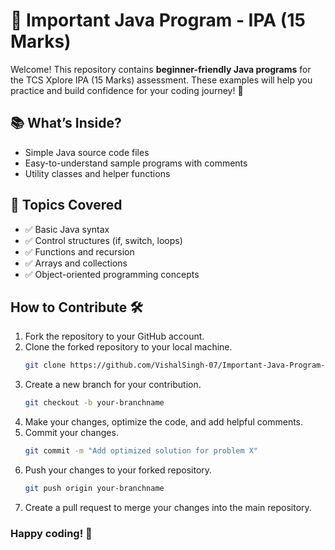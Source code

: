 # 🚀 Important Java Program - IPA (15 Marks)

Welcome! This repository contains **beginner-friendly Java programs** for the TCS Xplore IPA (15 Marks) assessment. These examples will help you practice and build confidence for your coding journey! 🌱

## 📚 What’s Inside?

- Simple Java source code files
- Easy-to-understand sample programs with comments
- Utility classes and helper functions

## 📝 Topics Covered

- ✅ Basic Java syntax
- ✅ Control structures (if, switch, loops)
- ✅ Functions and recursion
- ✅ Arrays and collections
- ✅ Object-oriented programming concepts


## How to Contribute 🛠️

1. Fork the repository to your GitHub account.
2. Clone the forked repository to your local machine.
   ```bash
   git clone https://github.com/VishalSingh-07/Important-Java-Program--IPA-15Marks.git
   ```
3. Create a new branch for your contribution.
   ```bash
   git checkout -b your-branchname
   ```
4. Make your changes, optimize the code, and add helpful comments.
5. Commit your changes.
   ```bash
   git commit -m "Add optimized solution for problem X"
   ```
6. Push your changes to your forked repository.
   ```bash
   git push origin your-branchname
   ```
7. Create a pull request to merge your changes into the main repository.

### Happy coding! 🚀